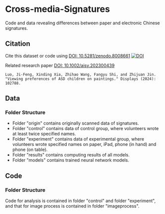 # Cross-media-Signatures
Code and data revealing differences between paper and electronic Chinese signatures.

## Citation
Cite this dataset or code using [DOI: 10.5281/zenodo.8008661](https://doi.org/10.5281/zenodo.8008661) [![DOI](https://zenodo.org/badge/649775887.svg)](https://zenodo.org/badge/latestdoi/649775887)

Related research paper [DOI: 10.1002/aisy.202300439](https://doi.org/10.1002/aisy.202300439)

`Luo, Ji-Feng, Xinding Xia, Zhihao Wang, Fangyu Shi, and Zhijuan Jin. "Viewing preferences of ASD children on paintings." Displays (2024): 102788.`

## Data
### Folder Structure
- Folder "origin" contains originally scanned data of signatures.
- Folder "control" contains data of control group, where volunteers wrote at least twice specified names.
- Folder "experiment" contains data of experimental group, where volunteers wrote specified names on paper, iPad, phone (in hand) and phone (on table).
- Folder "results" contains computing results of all models.
- Folder "models" contains trained neural network models.

## Code
### Folder Structure
Code for analysis is contained in folder "control" and folder "experiment", and that for image process is contained in folder "imageprocess".
